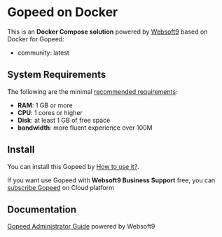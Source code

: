 # Gopeed on Docker  

This is an **Docker Compose solution** powered by [Websoft9](https://www.websoft9.com) based on Docker for Gopeed:


 - community:  latest


## System Requirements

The following are the minimal [recommended requirements](https://docs.gopeed.com/install.html):

* **RAM**: 1 GB or more
* **CPU**: 1 cores or higher
* **Disk**: at least 1 GB of free space
* **bandwidth**: more fluent experience over 100M  

## Install

You can install this Gopeed by [How to use it?](https://github.com/Websoft9/docker-library#how-to-use-it).   

If you want use Gopeed with **Websoft9 Business Support** free, you can [subscribe Gopeed](https://www.websoft9.com/apps) on Cloud platform

## Documentation

[Gopeed Administrator Guide](https://support.websoft9.com/docs/gopeed) powered by Websoft9